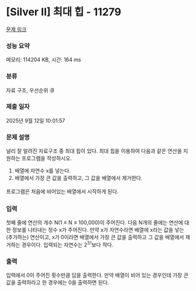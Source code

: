 # [Silver II] 최대 힙 - 11279 

[문제 링크](https://www.acmicpc.net/problem/11279) 

### 성능 요약

메모리: 114204 KB, 시간: 164 ms

### 분류

자료 구조, 우선순위 큐

### 제출 일자

2025년 9월 12일 10:01:57

### 문제 설명

<p style="user-select: auto !important;">널리 잘 알려진 자료구조 중 최대 힙이 있다. 최대 힙을 이용하여 다음과 같은 연산을 지원하는 프로그램을 작성하시오.</p>

<ol style="user-select: auto !important;">
	<li style="user-select: auto !important;">배열에 자연수 x를 넣는다.</li>
	<li style="user-select: auto !important;">배열에서 가장 큰 값을 출력하고, <span style="line-height: 1.6em; user-select: auto !important;">그 값을 배열에서 제거한다. </span></li>
</ol>

<p style="user-select: auto !important;"><span style="line-height: 1.6em; user-select: auto !important;">프로그램은 처음에 비어있는 배열에서 시작하게 된다.</span></p>

### 입력 

 <p style="user-select: auto !important;">첫째 줄에 연산의 개수 N(1 ≤ N ≤ 100,000)이 주어진다. 다음 N개의 줄에는 연산에 대한 정보를 나타내는 정수 x가 주어진다. 만약 x가 자연수라면 배열에 x라는 값을 넣는(추가하는) 연산이고, x가 0이라면 배열에서 가장 큰 값을 출력하고 그 값을 배열에서 제거하는 경우이다. 입력되는 자연수는 2<sup style="user-select: auto !important;">31</sup>보다 작다.</p>

### 출력 

 <p style="user-select: auto !important;">입력에서 0이 주어진 횟수만큼 답을 출력한다. 만약 배열이 비어 있는 경우인데 가장 큰 값을 출력하라고 한 경우에는 0을 출력하면 된다.</p>


